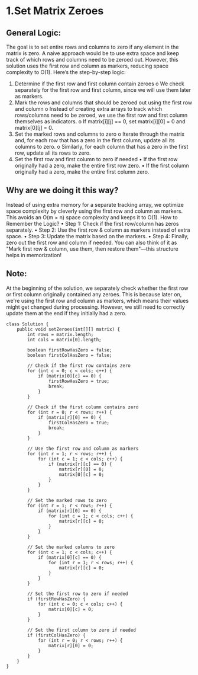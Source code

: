 # 1.Set Matrix Zeroes

## General Logic:
The goal is to set entire rows and columns to zero if any element in the matrix is zero. A naive approach would be to use extra space and keep track of which rows and columns need to be zeroed out. However, this solution uses the first row and column as markers, reducing space complexity to O(1).
Here’s the step-by-step logic:
1.	Determine if the first row and first column contain zeroes
o	We check separately for the first row and first column, since we will use them later as markers.
2.	Mark the rows and columns that should be zeroed out using the first row and column
o	Instead of creating extra arrays to track which rows/columns need to be zeroed, we use the first row and first column themselves as indicators.
o	If matrix[i][j] == 0, set matrix[i][0] = 0 and matrix[0][j] = 0.
3.	Set the marked rows and columns to zero
o	Iterate through the matrix and, for each row that has a zero in the first column, update all its columns to zero.
o	Similarly, for each column that has a zero in the first row, update all its rows to zero.
4.	Set the first row and first column to zero if needed
•	If the first row originally had a zero, make the entire first row zero.
•	If the first column originally had a zero, make the entire first column zero.

## Why are we doing it this way?
Instead of using extra memory for a separate tracking array, we optimize space complexity by cleverly using the first row and column as markers. This avoids an O(m × n) space complexity and keeps it to O(1).
How to Remember the Logic?
•	Step 1: Check if the first row/column has zeros separately.
•	Step 2: Use the first row & column as markers instead of extra space.
•	Step 3: Update the matrix based on the markers.
•	Step 4: Finally, zero out the first row and column if needed.
You can also think of it as "Mark first row & column, use them, then restore them"—this structure helps in memorization!

## Note: 
At the beginning of the solution, we separately check whether the first row or first column originally contained any zeroes. This is because later on, we're using the first row and column as markers, which means their values might get changed during processing. However, we still need to correctly update them at the end if they initially had a zero.

```
class Solution {
    public void setZeroes(int[][] matrix) {
        int rows = matrix.length;
        int cols = matrix[0].length;

        boolean firstRowHasZero = false;
        boolean firstColHasZero = false;

        // Check if the first row contains zero
        for (int c = 0; c < cols; c++) {
            if (matrix[0][c] == 0) {
                firstRowHasZero = true;
                break;
            }
        }

        // Check if the first column contains zero
        for (int r = 0; r < rows; r++) {
            if (matrix[r][0] == 0) {
                firstColHasZero = true;
                break;
            }
        }

        // Use the first row and column as markers
        for (int r = 1; r < rows; r++) {
            for (int c = 1; c < cols; c++) {
                if (matrix[r][c] == 0) {
                    matrix[r][0] = 0;
                    matrix[0][c] = 0;
                }
            }
        }

        // Set the marked rows to zero
        for (int r = 1; r < rows; r++) {
            if (matrix[r][0] == 0) {
                for (int c = 1; c < cols; c++) {
                    matrix[r][c] = 0;
                }
            }
        }

        // Set the marked columns to zero
        for (int c = 1; c < cols; c++) {
            if (matrix[0][c] == 0) {
                for (int r = 1; r < rows; r++) {
                    matrix[r][c] = 0;
                }
            }
        }

        // Set the first row to zero if needed
        if (firstRowHasZero) {
            for (int c = 0; c < cols; c++) {
                matrix[0][c] = 0;
            }
        }

        // Set the first column to zero if needed
        if (firstColHasZero) {
            for (int r = 0; r < rows; r++) {
                matrix[r][0] = 0;
            }
        }        
    }
}
```
